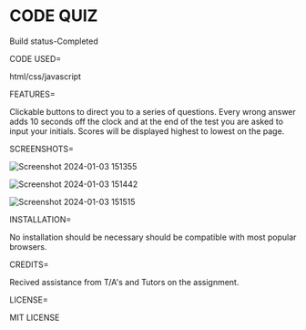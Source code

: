 # CODE QUIZ

Build status-Completed

CODE USED=

html/css/javascript

FEATURES=

Clickable buttons to direct you to a series of questions. Every wrong answer adds 10 seconds off the clock and at the end of the test you are asked to input your initials. Scores will be displayed highest to lowest on the page.

SCREENSHOTS=

![Screenshot 2024-01-03 151355](https://github.com/TNielson78/Code-quiz/assets/147010160/e84587da-2d06-437f-b213-5abe8dddc815)

![Screenshot 2024-01-03 151442](https://github.com/TNielson78/Code-quiz/assets/147010160/48fafee0-dd06-4bac-8e0d-c1589a4630af)

![Screenshot 2024-01-03 151515](https://github.com/TNielson78/Code-quiz/assets/147010160/8a25bd47-655a-407a-b4dc-5c9d60ec5191)

INSTALLATION=

No installation should be necessary should be compatible with most popular browsers.

CREDITS=

Recived assistance from T/A's and Tutors on the assignment.

LICENSE=

MIT LICENSE



